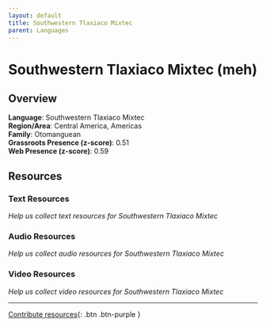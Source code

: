 ```yaml
---
layout: default
title: Southwestern Tlaxiaco Mixtec
parent: Languages
---
```


# Southwestern Tlaxiaco Mixtec (meh)

## Overview

**Language**: Southwestern Tlaxiaco Mixtec  
**Region/Area**: Central America, Americas  
**Family**: Otomanguean  
**Grassroots Presence (z-score)**: 0.51  
**Web Presence (z-score)**: 0.59  

## Resources

### Text Resources
*Help us collect text resources for Southwestern Tlaxiaco Mixtec*

### Audio Resources
*Help us collect audio resources for Southwestern Tlaxiaco Mixtec*

### Video Resources
*Help us collect video resources for Southwestern Tlaxiaco Mixtec*

---

[Contribute resources](https://forms.office.com/e/1SfLJx3u1r){: .btn .btn-purple }
